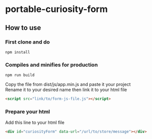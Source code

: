 # portable-curiosity-form

## How to use

### First clone and do
```
npm install
```



### Compiles and minifies for production
```
npm run build
```

Copy the file from dist/js/app.min.js and paste it your project \
Rename it to your desired name then link it to your html file

```html
<script src="link/to/form-js-file.js"></script>
```


### Prepare your html
Add this line to your html file 
```html
<div id="curiosityForm" data-url="/url/to/store/message"></div>
```





